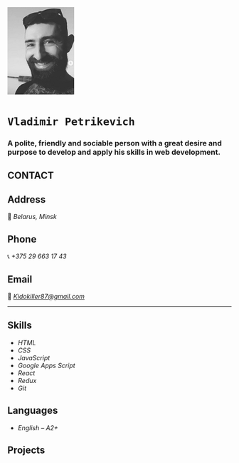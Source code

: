 
![ava](./avatar.png)
#  **`Vladimir Petrikevich`**
  ###    A polite, friendly and sociable person with a great desire and purpose to develop and apply his skills in web development. 






## CONTACT 


## **Address** 
 🏰 *Belarus, Minsk* 

## **Phone** 
📞 *+375 29 663 17 43*

## **Email** 
📧 *Kidokiller87@gmail.com*
___


## **Skills**
* *HTML*
* *CSS*
* *JavaScript*
* *Google Apps Script*
* *React*
* *Redux*
* *Git*

## **Languages**
* *English – A2+*

## **Projects**


